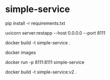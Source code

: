 # simple-service
pip install -r requirements.txt

uvicorn server:restapp --host 0.0.0.0 --port 8111


docker build -t simple-service .        

docker images    

docker run -p 8111:8111 simple-service 

docker build -t simple-service:v2 .   